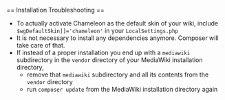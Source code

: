 == Installation Troubleshooting ==

* To actually activate Chameleon as the default skin of your wiki, include
  `$wgDefaultSkin]]='chameleon'` in your `LocalSettings.php`
* It is not necessary to install any dependencies anymore. Composer will take
  care of that.
* If instead of a proper installation you end up with a `mediawiki` subdirectory
  in the `vendor` directory of your MediaWiki installation directory,
  * remove that `mediawiki` subdirectory and all its contents from the `vendor`
    directory
  * run `composer update` from the MediaWiki installation directory again
